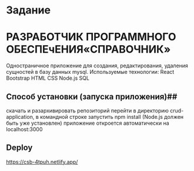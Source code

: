# Задание #
# РАЗРАБОТЧИК ПРОГРАММНОГО ОБЕСПЕчЕНИЯ«СПРАВОЧНИК» #
Одностраничное приложение для создания, редактирования, удаления сущностей в базу данных mysql.
Используемые технологии:
React
Bootstrap
HTML
CSS
Node.js
SQL
## Способ установки (запуска приложения)##
скачать и разархивировать репозиторий
перейти в директорию crud-application, в командной строке запустить npm install (Node.js должен быть уже установлен)
приложение откроется автоматически на localhost:3000
## Deploy ##
https://csb-4tpuh.netlify.app/

